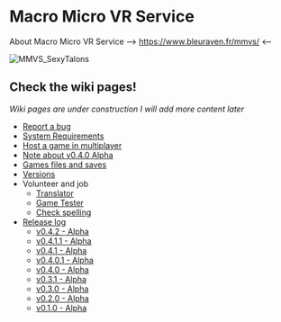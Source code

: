 # Macro Micro VR Service

About Macro Micro VR Service --> https://www.bleuraven.fr/mmvs/ <--

![MMVS_SexyTalons](https://user-images.githubusercontent.com/7216958/154977012-87b35140-d851-445e-9328-b4a5e370116c.jpg)

## Check the wiki pages!
_Wiki pages are under construction I will add more content later_
- [Report a bug](https://github.com/xavier150/MMVS/wiki/Bug-Report)
- [System Requirements](https://github.com/xavier150/MMVS/wiki/System-requirements)
- [Host a game in multiplayer](https://github.com/xavier150/MMVS/wiki/Host)
- [Note about v0.4.0 Alpha](https://github.com/xavier150/MMVS/wiki/v0.4.0-Alpha)
- [Games files and saves](https://github.com/xavier150/MMVS/wiki/Save)
- [Versions](https://github.com/xavier150/MMVS/wiki/Versions)
- Volunteer and job
  - [Translator](https://github.com/xavier150/MMVS/wiki/Translator)
  - [Game Tester](https://github.com/xavier150/MMVS/wiki/Game-Tester)
  - [Check spelling](https://github.com/xavier150/MMVS/wiki/Check-spelling)
- [Release log](https://github.com/xavier150/MMVS/wiki/Release-log)
  - [v0.4.2 - Alpha](https://github.com/xavier150/MMVS/blob/main/ReleaseLog/v0.4.2_Alpha.md)
  - [v0.4.1.1 - Alpha](https://github.com/xavier150/MMVS/blob/main/ReleaseLog/v0.4.1.1_Alpha.md)
  - [v0.4.1 - Alpha](https://github.com/xavier150/MMVS/blob/main/ReleaseLog/v0.4.1_Alpha.md)
  - [v0.4.0.1 - Alpha](https://github.com/xavier150/MMVS/blob/main/ReleaseLog/v0.4.0.1_Alpha.md)
  - [v0.4.0 - Alpha](https://github.com/xavier150/MMVS/blob/main/ReleaseLog/v0.4.0_Alpha.md)
  - [v0.3.1 - Alpha](https://github.com/xavier150/MMVS/blob/main/ReleaseLog/v0.3.1_Alpha.md)
  - [v0.3.0 - Alpha](https://github.com/xavier150/MMVS/blob/main/ReleaseLog/v0.3.0_Alpha.md)
  - [v0.2.0 - Alpha](https://github.com/xavier150/MMVS/blob/main/ReleaseLog/v0.2.0_Alpha.md)
  - [v0.1.0 - Alpha](https://github.com/xavier150/MMVS/blob/main/ReleaseLog/v0.1.0_Alpha.md)

